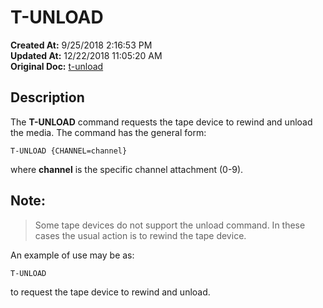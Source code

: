 # T-UNLOAD

**Created At:** 9/25/2018 2:16:53 PM  
**Updated At:** 12/22/2018 11:05:20 AM  
**Original Doc:** [t-unload](https://docs.jbase.com/49399-tape/t-unload)  


## Description 

The **T-UNLOAD** command requests the tape device to rewind and unload the media. The command has the general form:

```
T-UNLOAD {CHANNEL=channel}
```

where **channel** is the specific channel attachment (0-9).

## 


## Note: 


> Some tape devices do not support the unload command. In these cases the usual action is to rewind the tape device.




An example of use may be as:

```
T-UNLOAD
```

to request the tape device to rewind and unload.
